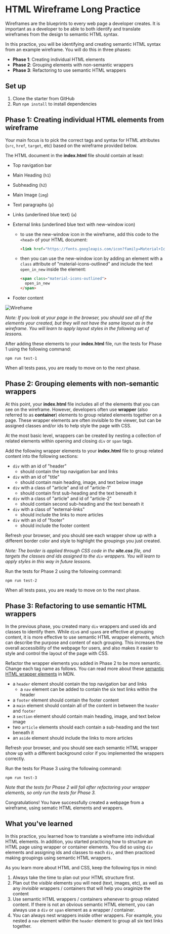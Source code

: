 # HTML Wireframe Long Practice

Wireframes are the blueprints to every web page a developer creates. It is
important as a developer to be able to both identify and translate wireframes
from the design to semantic HTML syntax.

In this practice, you will be identifying and creating semantic HTML syntax from
an example wireframe. You will do this in three phases:

- __Phase 1__: Creating individual HTML elements
- __Phase 2__: Grouping elements with non-semantic wrappers
- __Phase 3__: Refactoring to use semantic HTML wrappers

## Set up

1. Clone the starter from GitHub
2. Run `npm install` to install dependencies

## Phase 1: Creating individual HTML elements from wireframe

Your main focus is to pick the correct tags and syntax for HTML attributes
(`src`, `href`, `target`, etc) based on the wireframe provided below.

The HTML document in the __index.html__ file should contain at least:

- Top navigation bar
- Main Heading (`h1`)
- Subheading (`h2`)
- Main Image (`img`)
- Text paragraphs (`p`)
- Links (underlined blue text) (`a`)
- External links (underlined blue text with new-window icon)
  - to use the new-window icon in the wireframe, add this code to the `<head>`
    of your HTML document:

    ```html
    <link href="https://fonts.googleapis.com/icon?family=Material+Icons+Outlined" rel="stylesheet">
    ```

  - then you can use the new-window icon by adding an element with a `class`
    attribute of "material-icons-outlined" and include the text `open_in_new`
    inside the element:

    ```html
    <span class="material-icons-outlined">
      open_in_new
    </span>
    ```

- Footer content

![Wireframe]

_Note: If you look at your page in the browser, you should see all of the
elements your created, but they will not have the same layout as in the
wireframe. You will learn to apply layout styles in the following set of
lessons._

After adding these elements to your __index.html__ file, run the tests for Phase
1 using the following command:

`npm run test-1`

When all tests pass, you are ready to move on to the next phase.

## Phase 2: Grouping elements with non-semantic wrappers

At this point, your __index.html__ file includes all of the elements that you
can see on the wireframe. However, developers often use __wrapper__ (also
referred to as __container__) elements to group related elements together on a
page. These wrapper elements are often invisible to the viewer, but can be
assigned classes and/or ids to help style the page with CSS.

At the most basic level, wrappers can be created by nesting a collection of
related elements within opening and closing `div` or `span` tags.

Add the following wrapper elements to your __index.html__ file to group related
content into the following sections:

- `div` with an id of "header"
    - should contain the top navigation bar and links
- `div` with an id of "title"
    - should contain main heading, image, and text below image
- `div` with a class of "article" and id of "article-1"
    - should contain first sub-heading and the text beneath it
- `div` with a class of "article" and id of "article-2"
    - should contain second sub-heading and the text beneath it
- `div` with a class of "external-links"
    - should include the links to more articles
- `div` with an id of "footer"
    - should include the footer content

Refresh your browser, and you should see each wrapper show up with a different
border color and style to highlight the groupings you just created.

_Note: The border is applied through CSS code in the __site.css__ file,
and targets the classes and ids assigned to the `div` wrappers. You will learn
to apply styles in this way in future lessons._

Run the tests for Phase 2 using the following command:

`npm run test-2`

When all tests pass, you are ready to move on to the next phase.

## Phase 3: Refactoring to use semantic HTML wrappers

In the previous phase, you created many `div` wrappers and used ids and classes
to identify them. While `div`s and `span`s are effective at grouping content, it
is more effective to use semantic HTML wrapper elements, which can describe the
purpose and content of each grouping. This increases the overall accessibility
of the webpage for users, and also makes it easier to style and control the
layout of the page with CSS.

Refactor the wrapper elements you added in Phase 2 to be more semantic. Change
each tag name as follows. You can read more about these [semantic HTML wrapper
elements] in MDN.

- a `header` element should contain the top navigation bar and links
    - a `nav` element can be added to contain the six text links within the
      header
- a `footer` element should contain the footer content
- a `main` element should contain all of the content in between the `header` and
  `footer`
- a `section` element should contain main heading, image, and text below image
- two `article` elements should each contain a sub-heading and the text beneath
  it
- an `aside` element should include the links to more articles

Refresh your browser, and you should see each semantic HTML wrapper show up with
a different background color if you implemented the wrappers correctly.

Run the tests for Phase 3 using the following command:

`npm run test-3`

_Note that the tests for Phase 2 will fail after refactoring your
wrapper elements, so only run the tests for Phase 3._

Congratulations! You have successfully created a webpage from a wireframe, using
sematic HTML elements and wrappers.

## What you've learned

In this practice, you learned how to translate a wireframe into individual HTML
elements. In addition, you started practicing how to structure an HTML page
using wrapper or container elements. You did so using `div` elements and
assigning ids and classes to each `div`, and then practiced making groupings
using semantic HTML wrappers.

As you learn more about HTML and CSS, keep the following tips in mind:

1. Always take the time to plan out your HTML structure first.
2. Plan out the _visible_ elements you will need (text, images, etc), as well as
   any _invisible_ wrappers / containers that will help you oraginize the content
3. Use semantic HTML wrappers / containers whenever to group related content. If
   there is not an obvious semantic HTML element, you can always use a `div` or
   `span` element as a wrapper / container.
4. You can always nest wrappers inside other wrappers. For example, you nested a
   `nav` element within the `header` element to group all six text links
   together.

[Wireframe]: https://appacademy-open-assets.s3-us-west-1.amazonaws.com/Modular-Curriculum/content/css/html-practice-wireframe.png
[semantic HTML wrapper elements]: https://developer.mozilla.org/en-US/docs/Learn/HTML/Introduction_to_HTML/Document_and_website_structure#html_layout_elements_in_more_detail
